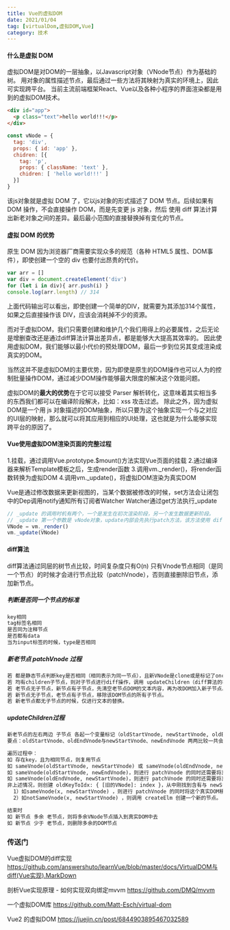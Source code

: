 ```yaml
---
title: Vue的虚拟DOM
date: 2021/01/04
tag: [virtualDom,虚拟DOM,Vue]
category: 技术
---
```


#### 什么是虚拟 DOM
虚拟DOM是对DOM的一层抽象，以Javascript对象（VNode节点）作为基础的树。
用对象的属性描述节点，最后通过一些方法将其映射为真实的环境上，因此可实现跨平台。
当前主流前端框架React、Vue以及各种小程序的界面渲染都是用到的虚拟DOM技术。

```html
<div id="app">
  <p class="text">hello world!!!</p>
</div>
```
```javascript
const vNode = {
  tag: 'div',
  props: { id: 'app' },
  chidren: [{
    tag: 'p',
    props: { className: 'text' },
    chidren: [ 'hello world!!!' ]
  }]
}
```
该js对象就是虚拟 DOM 了，它以js对象的形式描述了 DOM 节点。后续如果有 DOM 操作，不会直接操作 DOM，而是先变更 js 对象，然后 使用 diff 算法计算出新老对象之间的差异。最后最小范围的直接替换掉有变化的节点。

#### 虚拟 DOM 的优势
原生 DOM 因为浏览器厂商需要实现众多的规范（各种 HTML5 属性、DOM事件），即使创建一个空的 div 也要付出昂贵的代价。
```javascript
var arr = []
var div = document.createElement('div')
for (let i in div){ arr.push(i) }
console.log(arr.length) // 314
```
上面代码输出可以看出，即使创建一个简单的DIV，就需要为其添加314个属性，如果之后直接操作该 DIV，应该会消耗掉不少的资源。

而对于虚拟DOM，我们只需要创建和维护几个我们用得上的必要属性，之后无论是增删查改还是通过diff算法计算出差异点，都是能够大大提高其效率的。
因此使用虚拟DOM，我们能够以最小代价的预处理DOM，最后一步到位另其变成渲染成真实的DOM。

当然这并不是虚拟DOM的主要优势，因为即使是原生的DOM操作也可以人为的控制批量操作DOM，通过减少DOM操作能够最大限度的解决这个效能问题。

虚拟DOM的**最大的优势**在于它可以接受 Parser 解析转化，这意味着其实相当多的东西我们都可以在编译阶段解决，比如：xss 攻击过滤。
除此之外，因为虚拟DOM是一个用 js 对象描述的DOM抽象，所以只要为这个抽象实现一个与之对应的UI层的映射，那么就可以将其应用到相应的UI处理，这也就是为什么能够实现跨平台的原因了。

#### Vue使用虚拟DOM渲染页面的完整过程
1.挂载，通过调用Vue.prototype.$mount()方法实现Vue页面的挂载
2.通过编译器来解析Template模板之后，生成render函数
3.调用vm._render()，将render函数转换为虚拟DOM
4.调用vm._update()，将虚拟DOM渲染为真实DOM

Vue是通过修改数据来更新视图的，当某个数据被修改的时候，set方法会让闭包中的Dep调用notify通知所有订阅者Watcher
Watcher通过get方法执行_update
```javascript
// _update 的调用时机有两个，一个是发生在初次渲染阶段，另一个发生数据更新阶段。
// _update 第一个参数是 vNode对象，update内部会先执行patch方法，该方法使用 diff算法 计算出最小的视图修改。
VNode = vm._render()
vm._update(VNode)
```

#### diff算法
diff算法通过同层的树节点比较，时间复杂度只有O(n)
只有Vnode节点相同（是同一个节点）的时候才会进行节点比较（patchVnode），否则直接删除旧节点，添加新节点。
##### 判断是否同一个节点的标准
```html
key相同
tag标签名相同
是否同为注释节点
是否都有data
当为input标签的时候，type是否相同
```

##### 新老节点 patchVnode 过程
```html
若 都是静态节点判断key是否相同（相同表示为同一节点），且新VNode是clone或是标记了once，则直接替换elm以及componentInstance。
若 均有children子节点，则对子节点进行diff操作，调用 updateChildren（diff算法的核心）。
若 老节点无子节点，新节点有子节点，先清空老节点DOM的文本内容，再为改DOM加入新子节点。
若 新节点无子节点，老节点有子节点，移除该DOM节点的所有子节点。
若 新老节点都无子节点的时候，仅进行文本的替换。
```

##### updateChildren过程
```html
新老节点的左右两边 子节点 各起一个变量标记（oldStartVnode, newStartVnode, oldEndVnode, oldEndVnode），遍历的过程两边的标记向中间靠拢，直到全部遍历完成。
要点：oldStartVnode、oldEndVnode与newStartVnode、newEndVnode 两两比较一共会有 2*2=4 种比较方法

遍历过程中：
如 存在key，且为相同节点，则复用节点
如 sameVnode(oldStartVnode, newStartVnode) 或 sameVnode(oldEndVnode, newEndVnode)，则直接对该节点进行 pathVnode
如 sameVnode(oldStartVnode, newEndVnode)，则进行 patchVnode 的同时还需要将真实DOM节点移动到 oldEndVnode 的后面
如 sameVnode(oldEndVnode, newStartVnode)，则进行 patchVnode 的同时还需要将真实DOM节点移动到 oldStartVnode 的前面
非上述情况，则创建 oldKeyToIdx: { [旧的VNode]: index }，从中刚找到含有与 newStartVnode 的key一致的节点X，
  1）如sameVnode(x, newStartVnode) ，则进行 patchVnode 的同时将这个真实DOM移动到 oldStartVnode 对应的真实DOM的前面。
  2）如notSameVnode(x, newStartVnode) ，则调用 createElm 创建一个新的节点。

结束时
如 新节点 多余 老节点，则将多余VNode节点插入到真实DOM中去
如 新节点 少于 老节点，则删除多余的DOM节点
```




### 传送门

Vue虚拟DOM的diff实现
https://github.com/answershuto/learnVue/blob/master/docs/VirtualDOM与diff(Vue实现).MarkDown

剖析Vue实现原理 - 如何实现双向绑定mvvm
https://github.com/DMQ/mvvm

一个虚拟DOM库
https://github.com/Matt-Esch/virtual-dom

Vue2 的虚拟DOM
https://juejin.cn/post/6844903895467032589
